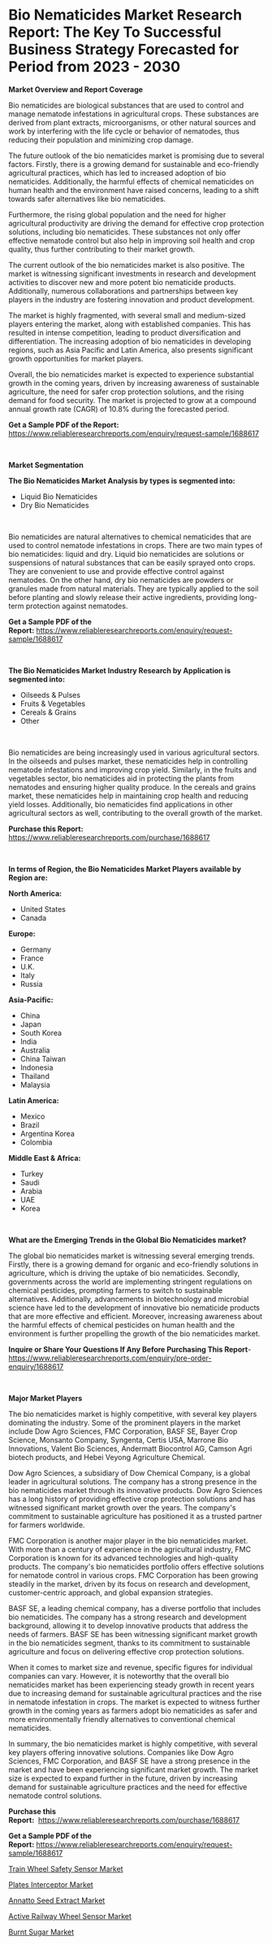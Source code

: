 <p><h1>Bio Nematicides Market Research Report: The Key To Successful Business Strategy Forecasted for Period from 2023 - 2030</h1></p><p><strong>Market Overview and Report Coverage</strong></p>
<p><p>Bio nematicides are biological substances that are used to control and manage nematode infestations in agricultural crops. These substances are derived from plant extracts, microorganisms, or other natural sources and work by interfering with the life cycle or behavior of nematodes, thus reducing their population and minimizing crop damage.</p><p>The future outlook of the bio nematicides market is promising due to several factors. Firstly, there is a growing demand for sustainable and eco-friendly agricultural practices, which has led to increased adoption of bio nematicides. Additionally, the harmful effects of chemical nematicides on human health and the environment have raised concerns, leading to a shift towards safer alternatives like bio nematicides.</p><p>Furthermore, the rising global population and the need for higher agricultural productivity are driving the demand for effective crop protection solutions, including bio nematicides. These substances not only offer effective nematode control but also help in improving soil health and crop quality, thus further contributing to their market growth.</p><p>The current outlook of the bio nematicides market is also positive. The market is witnessing significant investments in research and development activities to discover new and more potent bio nematicide products. Additionally, numerous collaborations and partnerships between key players in the industry are fostering innovation and product development.</p><p>The market is highly fragmented, with several small and medium-sized players entering the market, along with established companies. This has resulted in intense competition, leading to product diversification and differentiation. The increasing adoption of bio nematicides in developing regions, such as Asia Pacific and Latin America, also presents significant growth opportunities for market players.</p><p>Overall, the bio nematicides market is expected to experience substantial growth in the coming years, driven by increasing awareness of sustainable agriculture, the need for safer crop protection solutions, and the rising demand for food security. The market is projected to grow at a compound annual growth rate (CAGR) of 10.8% during the forecasted period.</p></p>
<p><strong>Get a Sample PDF of the Report:</strong> <a href="https://www.reliableresearchreports.com/enquiry/request-sample/1688617">https://www.reliableresearchreports.com/enquiry/request-sample/1688617</a></p>
<p>&nbsp;</p>
<p><strong>Market Segmentation</strong></p>
<p><strong>The Bio Nematicides Market Analysis by types is segmented into:</strong></p>
<p><ul><li>Liquid Bio Nematicides</li><li>Dry Bio Nematicides</li></ul></p>
<p>&nbsp;</p>
<p><p>Bio nematicides are natural alternatives to chemical nematicides that are used to control nematode infestations in crops. There are two main types of bio nematicides: liquid and dry. Liquid bio nematicides are solutions or suspensions of natural substances that can be easily sprayed onto crops. They are convenient to use and provide effective control against nematodes. On the other hand, dry bio nematicides are powders or granules made from natural materials. They are typically applied to the soil before planting and slowly release their active ingredients, providing long-term protection against nematodes.</p></p>
<p><strong>Get a Sample PDF of the Report:</strong>&nbsp;<a href="https://www.reliableresearchreports.com/enquiry/request-sample/1688617">https://www.reliableresearchreports.com/enquiry/request-sample/1688617</a></p>
<p>&nbsp;</p>
<p><strong>The Bio Nematicides Market Industry Research by Application is segmented into:</strong></p>
<p><ul><li>Oilseeds & Pulses</li><li>Fruits & Vegetables</li><li>Cereals & Grains</li><li>Other</li></ul></p>
<p>&nbsp;</p>
<p><p>Bio nematicides are being increasingly used in various agricultural sectors. In the oilseeds and pulses market, these nematicides help in controlling nematode infestations and improving crop yield. Similarly, in the fruits and vegetables sector, bio nematicides aid in protecting the plants from nematodes and ensuring higher quality produce. In the cereals and grains market, these nematicides help in maintaining crop health and reducing yield losses. Additionally, bio nematicides find applications in other agricultural sectors as well, contributing to the overall growth of the market.</p></p>
<p><strong>Purchase this Report:</strong>&nbsp; <a href="https://www.reliableresearchreports.com/purchase/1688617">https://www.reliableresearchreports.com/purchase/1688617</a></p>
<p>&nbsp;</p>
<p><strong>In terms of Region, the Bio Nematicides Market Players available by Region are:</strong></p>
<p>
    <p> <strong> North America: </strong>
        <ul>
            <li>United States</li>
            <li>Canada</li>
        </ul>
        </p> 
    <p> <strong> Europe: </strong>
        <ul>
            <li>Germany</li>
            <li>France</li>
            <li>U.K.</li>
            <li>Italy</li>
            <li>Russia</li>
        </ul>
        </p> 
    <p> <strong> Asia-Pacific: </strong>
        <ul>
            <li>China</li>
            <li>Japan</li>
            <li>South Korea</li>
            <li>India</li>
            <li>Australia</li>
            <li>China Taiwan</li>
            <li>Indonesia</li>
            <li>Thailand</li>
            <li>Malaysia</li>
        </ul>
        </p> 
    <p> <strong> Latin America: </strong>
        <ul>
            <li>Mexico</li>
            <li>Brazil</li>
            <li>Argentina Korea</li>
            <li>Colombia</li>
        </ul>
        </p> 
    <p> <strong> Middle East & Africa: </strong>
        <ul>
            <li>Turkey</li>
            <li>Saudi</li>
            <li>Arabia</li>
            <li>UAE</li>
            <li>Korea</li>
        </ul>
    </p>
    </p>
<p>&nbsp;</p>
<p><strong>What are the Emerging Trends in the Global Bio Nematicides market?</strong></p>
<p><p>The global bio nematicides market is witnessing several emerging trends. Firstly, there is a growing demand for organic and eco-friendly solutions in agriculture, which is driving the uptake of bio nematicides. Secondly, governments across the world are implementing stringent regulations on chemical pesticides, prompting farmers to switch to sustainable alternatives. Additionally, advancements in biotechnology and microbial science have led to the development of innovative bio nematicide products that are more effective and efficient. Moreover, increasing awareness about the harmful effects of chemical pesticides on human health and the environment is further propelling the growth of the bio nematicides market.</p></p>
<p><strong>Inquire or Share Your Questions If Any Before Purchasing This Report</strong>- <a href="https://www.reliableresearchreports.com/enquiry/pre-order-enquiry/1688617">https://www.reliableresearchreports.com/enquiry/pre-order-enquiry/1688617</a></p>
<p>&nbsp;</p>
<p><strong>Major Market Players</strong></p>
<p><p>The bio nematicides market is highly competitive, with several key players dominating the industry. Some of the prominent players in the market include Dow Agro Sciences, FMC Corporation, BASF SE, Bayer Crop Science, Monsanto Company, Syngenta, Certis USA, Marrone Bio Innovations, Valent Bio Sciences, Andermatt Biocontrol AG, Camson Agri biotech products, and Hebei Veyong Agriculture Chemical.</p><p>Dow Agro Sciences, a subsidiary of Dow Chemical Company, is a global leader in agricultural solutions. The company has a strong presence in the bio nematicides market through its innovative products. Dow Agro Sciences has a long history of providing effective crop protection solutions and has witnessed significant market growth over the years. The company's commitment to sustainable agriculture has positioned it as a trusted partner for farmers worldwide.</p><p>FMC Corporation is another major player in the bio nematicides market. With more than a century of experience in the agricultural industry, FMC Corporation is known for its advanced technologies and high-quality products. The company's bio nematicides portfolio offers effective solutions for nematode control in various crops. FMC Corporation has been growing steadily in the market, driven by its focus on research and development, customer-centric approach, and global expansion strategies.</p><p>BASF SE, a leading chemical company, has a diverse portfolio that includes bio nematicides. The company has a strong research and development background, allowing it to develop innovative products that address the needs of farmers. BASF SE has been witnessing significant market growth in the bio nematicides segment, thanks to its commitment to sustainable agriculture and focus on delivering effective crop protection solutions.</p><p>When it comes to market size and revenue, specific figures for individual companies can vary. However, it is noteworthy that the overall bio nematicides market has been experiencing steady growth in recent years due to increasing demand for sustainable agricultural practices and the rise in nematode infestation in crops. The market is expected to witness further growth in the coming years as farmers adopt bio nematicides as safer and more environmentally friendly alternatives to conventional chemical nematicides.</p><p>In summary, the bio nematicides market is highly competitive, with several key players offering innovative solutions. Companies like Dow Agro Sciences, FMC Corporation, and BASF SE have a strong presence in the market and have been experiencing significant market growth. The market size is expected to expand further in the future, driven by increasing demand for sustainable agriculture practices and the need for effective nematode control solutions.</p></p>
<p><strong>Purchase this Report:</strong>&nbsp;&nbsp;<a href="https://www.reliableresearchreports.com/purchase/1688617">https://www.reliableresearchreports.com/purchase/1688617</a></p>
<p></p>
<p><strong>Get a Sample PDF of the Report:</strong>&nbsp;<a href="https://www.reliableresearchreports.com/enquiry/request-sample/1688617">https://www.reliableresearchreports.com/enquiry/request-sample/1688617</a></p>
<p><p><a href="https://www.linkedin.com/pulse/train-wheel-safety-sensor-market-research-report-unlocks/">Train Wheel Safety Sensor Market</a></p><p><a href="https://www.linkedin.com/pulse/plates-interceptor-market-size-share-global-analysis-report/">Plates Interceptor Market</a></p><p><a href="https://medium.com/@jeromekling1967/annatto-seed-extract-market-analysis-and-sze-forecasted-for-period-from-2023-to-2030-3bedf14cd79c">Annatto Seed Extract Market</a></p><p><a href="https://www.linkedin.com/pulse/active-railway-wheel-sensor-market-size-share-amp-trends/">Active Railway Wheel Sensor Market</a></p><p><a href="https://medium.com/@terrellconn/burnt-sugar-market-comprehensive-assessment-by-type-application-and-geography-59087167241a">Burnt Sugar Market</a></p></p>